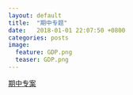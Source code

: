 ```yaml
---  
layout: default  
title:  "期中专题"  
date:   2018-01-01 22:07:50 +0800  
categories: posts
image:
  feature: GDP.png
  teaser: GDP.png
---  
```


<a href="/infovis/P组/P组.html">期中专案</a>
